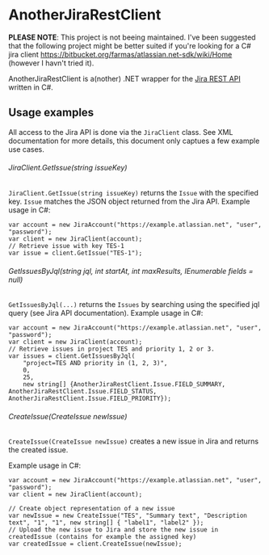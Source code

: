 AnotherJiraRestClient
=====================

__PLEASE NOTE__: This project is not beeing maintained. I've been suggested that the following project might be better suited if you're looking for a C# jira client https://bitbucket.org/farmas/atlassian.net-sdk/wiki/Home (however I havn't tried it).

AnotherJiraRestClient is a(nother) .NET wrapper for the [Jira REST API](http://docs.atlassian.com/jira/REST/latest/) written in C#.

Usage examples
--------------
All access to the Jira API is done via the `JiraClient` 
class. See XML documentation for more details, this document only captues a few example use cases.

###### JiraClient.GetIssue(string issueKey)
`JiraClient.GetIssue(string issueKey)` returns the `Issue`
with the specified key. `Issue` matches the JSON object 
returned from the Jira API.
Example usage in C#:
    
    var account = new JiraAccount("https://example.atlassian.net", "user", "password");
    var client = new JiraClient(account);
	// Retrieve issue with key TES-1
    var issue = client.GetIssue("TES-1");

###### GetIssuesByJql(string jql, int startAt, int maxResults, IEnumerable<string> fields = null)
`GetIssuesByJql(...)` returns the `Issues`
by searching using the specified jql query (see Jira API documentation).
Example usage in C#:
    
    var account = new JiraAccount("https://example.atlassian.net", "user", "password");
    var client = new JiraClient(account);
	// Retrieve issues in project TES and priority 1, 2 or 3.
    var issues = client.GetIssuesByJql(
		"project=TES AND priority in (1, 2, 3)", 
		0, 
		25, 
		new string[] {AnotherJiraRestClient.Issue.FIELD_SUMMARY, AnotherJiraRestClient.Issue.FIELD_STATUS, AnotherJiraRestClient.Issue.FIELD_PRIORITY});

###### CreateIssue(CreateIssue newIssue)
`CreateIssue(CreateIssue newIssue)` creates a new issue in Jira and returns the created issue.

Example usage in C#:

    var account = new JiraAccount("https://example.atlassian.net", "user", "password");
    var client = new JiraClient(account);
	
	// Create object representation of a new issue
	var newIssue = new CreateIssue("TES", "Summary text", "Description text", "1", "1", new string[] { "label1", "label2" });
	// Upload the new issue to Jira and store the new issue in createdIssue (contains for example the assigned key)
	var createdIssue = client.CreateIssue(newIssue);	
